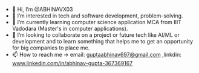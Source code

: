- 👋 Hi, I’m @ABHINAVX03
- 👀 I’m interested in tech and software development, problem-solving.
- 🌱 I’m currently learning computer science application MCA from IIIT Vadodara (Master's in computer applications).
- 💞️ I’m looking to collaborate on a project or future tech like AI/ML or development and to learn something that helps me to get an opportunity for big companies to place me. 
- 📫 How to reach me -> email: guptaabhinav697@gmail.com ,linkdin: www.linkedin.com/in/abhinav-gupta-367369167
